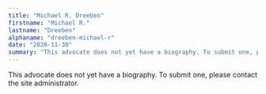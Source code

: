 ```yaml
---
title: "Michael R. Dreeben"
firstname: "Michael R."
lastname: "Dreeben"
alphaname: "dreeben-michael-r"
date: "2020-11-30"
summary: "This advocate does not yet have a biography. To submit one, please contact the site administrator."
---
```

This advocate does not yet have a biography. To submit one, please contact the site administrator.

